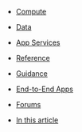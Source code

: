 <div class="floating-nav left-nav">
<ul class="menu-dotnet-compute">
<li><a href="/enu-us/develop/net/Compute/">Compute</a></li>
</ul>
<ul class="menu-dotnet-data">
<li><a href="/enu-us/develop/net/Data/">Data</a></li>
</ul>
<ul class="menu-dotnet-app-services">
<li><a href="/enu-us/develop/net/App-Services/">App Services</a></li>
</ul>
<ul class="menu-dotnet-reference">
<li><a href="/enu-us/develop/net/Reference/">Reference</a></li>
</ul>
<ul class="menu-dotnet-guidance">
<li><a href="/enu-us/develop/net/Guidance/">Guidance</a></li>
</ul>
<ul class="menu-dotnet-end-to-end-apps">
<li><a href="/enu-us/develop/net/End-to-End-Apps/">End-to-End Apps</a></li>
</ul>
<ul class="links">
<li class="forum"><a href="/en-us/support/forums/">Forums</a></li>
</ul>
<ul class="default">
<li><a href="#">In this article</a></li>
</ul>
</div>